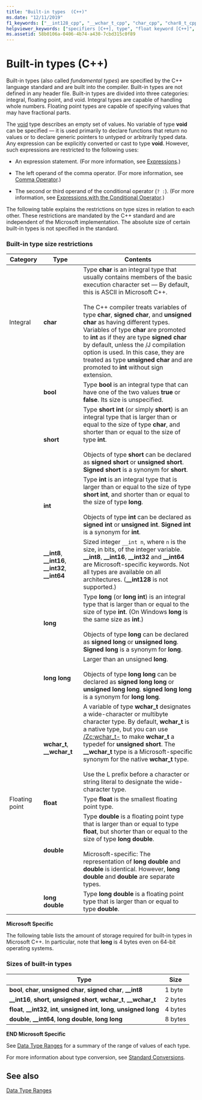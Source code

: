 ```yaml
---
title: "Built-in types  (C++)"
ms.date: "12/11/2019"
f1_keywords: ["__int128_cpp", "__wchar_t_cpp", "char_cpp", "char8_t_cpp", "char16_t_cpp", "char32_t_cpp", "double_cpp", "float_cpp", "int_cpp", "long_cpp", "long_double_cpp", "short_cpp", "signed_cpp", "unsigned_cpp", "unsigned_int_cpp", "wchar_t_cpp"]
helpviewer_keywords: ["specifiers [C++], type", "float keyword [C++]", "char keyword [C++]", "__wchar_t keyword [C++]", "signed types [C++], summary of data types", "Integer data type [C++], C++ data types", "arithmetic operations [C++], types", "int data type", "unsigned types [C++], summary of data types", "short data type [C++]", "double data type [C++], summary of types", "long long keyword [C++]", "long double keyword [C++]", "unsigned types [C++]", "signed types [C++]", "void keyword [C++]", "storage [C++], basic type", "integral types, C++", "wchar_t keyword [C++]", "floating-point numbers [C++], C++ data types", "long keyword [C++]", "type specifiers [C++]", "integral types", "long keyword [C++]", "storing types [C++]", "data types [C++], void"]
ms.assetid: 58b0106a-0406-4b74-a430-7cbd315c0f89
---
```

# Built-in types (C++)

Built-in types (also called *fundamental types*) are specified by the C++ language standard and are built into the compiler. Built-in types are not defined in any header file. Built-in types are divided into three categories: integral, floating point, and void. Integral types are capable of handling whole numbers. Floating point types are capable of specifying values that may have fractional parts.

The [void](void-cpp.md) type describes an empty set of values. No variable of type **void** can be specified — it is used primarily to declare functions that return no values or to declare generic pointers to untyped or arbitrarily typed data. Any expression can be explicitly converted or cast to type **void**. However, such expressions are restricted to the following uses:

- An expression statement. (For more information, see [Expressions](expressions-cpp.md).)

- The left operand of the comma operator. (For more information, see [Comma Operator](comma-operator.md).)

- The second or third operand of the conditional operator (`? :`). (For more information, see [Expressions with the Conditional Operator](conditional-operator-q.md).)

The following table explains the restrictions on type sizes in relation to each other. These restrictions are mandated by the C++ standard and are independent of the Microsoft implementation. The absolute size of certain built-in types is not specified in the standard.

### Built-in type size restrictions

|Category|Type|Contents|
|--------------|----------|--------------|
|Integral|**char**|Type **char** is an integral type that usually contains members of the basic execution character set — By default, this is ASCII in Microsoft C++.<br /><br /> The C++ compiler treats variables of type **char**, **signed char**, and **unsigned char** as having different types. Variables of type **char** are promoted to **int** as if they are type **signed char** by default, unless the /J compilation option is used. In this case, they are treated as type **unsigned char** and are promoted to **int** without sign extension.|
||**bool**|Type **bool** is an integral type that can have one of the two values **true** or **false**. Its size is unspecified.|
||**short**|Type **short int** (or simply **short**) is an integral type that is larger than or equal to the size of type **char**, and shorter than or equal to the size of type **int**.<br /><br /> Objects of type **short** can be declared as **signed short** or **unsigned short**. **Signed short** is a synonym for **short**.|
||**int**|Type **int** is an integral type that is larger than or equal to the size of type **short int**, and shorter than or equal to the size of type **long**.<br /><br /> Objects of type **int** can be declared as **signed int** or **unsigned int**. **Signed int** is a synonym for **int**.|
||**__int8**, **__int16**, **__int32**, **__int64**|Sized integer `__int n`, where `n` is the size, in bits, of the integer variable. **__int8**, **__int16**, **__int32** and **__int64** are Microsoft-specific keywords. Not all types are available on all architectures. (**__int128** is not supported.)|
||**long**|Type **long** (or **long int**) is an integral type that is larger than or equal to the size of type **int**. (On Windows **long** is the same size as **int**.)<br /><br /> Objects of type **long** can be declared as **signed long** or **unsigned long**. **Signed long** is a synonym for **long**.|
||**long long**|Larger than an unsigned **long**.<br /><br /> Objects of type **long long** can be declared as **signed long long** or **unsigned long long**. **signed long long** is a synonym for **long long**.|
||**wchar_t**, **__wchar_t**|A variable of type **wchar_t** designates a wide-character or multibyte character type. By default, **wchar_t** is a native type, but you can use [/Zc:wchar_t-](../build/reference/zc-wchar-t-wchar-t-is-native-type.md) to make **wchar_t** a typedef for **unsigned short**. The **__wchar_t** type is a Microsoft-specific synonym for the native **wchar_t** type.<br /><br /> Use the L prefix before a character or string literal to designate the wide-character type.|
|Floating point|**float**|Type **float** is the smallest floating point type.|
||**double**|Type **double** is a floating point type that is larger than or equal to type **float**, but shorter than or equal to the size of type **long double**.<br /><br /> Microsoft-specific: The representation of **long double** and **double** is identical. However, **long double** and **double** are separate types.|
||**long double**|Type **long double** is a floating point type that is larger than or equal to type **double**.|

**Microsoft Specific**

The following table lists the amount of storage required for built-in types in Microsoft C++. In particular, note that **long** is 4 bytes even on 64-bit operating systems.

### Sizes of built-in types

|Type|Size|
|----------|----------|
|**bool**, **char**, **unsigned char**, **signed char**, **__int8**|1 byte|
|**__int16**, **short**, **unsigned short**, **wchar_t**, **__wchar_t**|2 bytes|
|**float**, **__int32**, **int**, **unsigned int**, **long**, **unsigned long**|4 bytes|
|**double**, **__int64**, **long double**, **long long**|8 bytes|

**END Microsoft Specific**

See [Data Type Ranges](data-type-ranges.md) for a summary of the range of values of each type.

For more information about type conversion, see [Standard Conversions](standard-conversions.md).

## See also

[Data Type Ranges](data-type-ranges.md)
